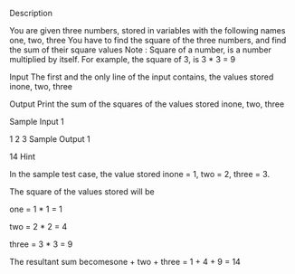 Description

You are given three numbers, stored in variables with the following names
one, two, three
You have to find the square of the three numbers, and find the sum of their square values
Note : Square of a number, is a number multiplied by itself. For example, the square of 3, is 3 * 3 = 9


Input
The first and the only line of the input contains, the values stored inone, two, three

Output
Print the sum of the squares of the values stored inone, two, three

Sample Input 1 

1 2 3
Sample Output 1

14
Hint

In the sample test case, the value stored inone = 1, two = 2, three = 3.

The square of the values stored will be

one = 1 * 1 = 1

two = 2 * 2 = 4

three = 3 * 3 = 9

The resultant sum becomesone + two + three = 1 + 4 + 9 = 14